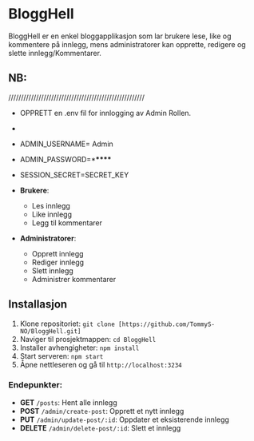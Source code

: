# BloggHell

BloggHell er en enkel bloggapplikasjon som lar brukere lese, like og kommentere på innlegg, mens administratorer kan opprette, redigere og slette innlegg/Kommentarer.

## NB:

//////////////////////////////////////////////////////

- OPPRETT en .env fil for innlogging av Admin Rollen.
-
- ADMIN_USERNAME= Admin
- ADMIN_PASSWORD=\***\*\*\*\***
- SESSION_SECRET=SECRET_KEY

- **Brukere**:

  - Les innlegg
  - Like innlegg
  - Legg til kommentarer

- **Administratorer**:
  - Opprett innlegg
  - Rediger innlegg
  - Slett innlegg
  - Administrer kommentarer

## Installasjon

1. Klone repositoriet: `git clone [https://github.com/TommyS-NO/BloggHell.git]`
2. Naviger til prosjektmappen: `cd BloggHell`
3. Installer avhengigheter: `npm install`
4. Start serveren: `npm start`
5. Åpne nettleseren og gå til `http://localhost:3234`

### Endepunkter:

- **GET** `/posts`: Hent alle innlegg
- **POST** `/admin/create-post`: Opprett et nytt innlegg
- **PUT** `/admin/update-post/:id`: Oppdater et eksisterende innlegg
- **DELETE** `/admin/delete-post/:id`: Slett et innlegg
